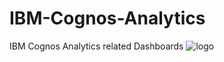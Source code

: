# IBM-Cognos-Analytics
IBM Cognos Analytics related Dashboards
![logo](https://github.com/Cyberghost91/Demo_repository/blob/main/Cognos%20Dashboard.png)
